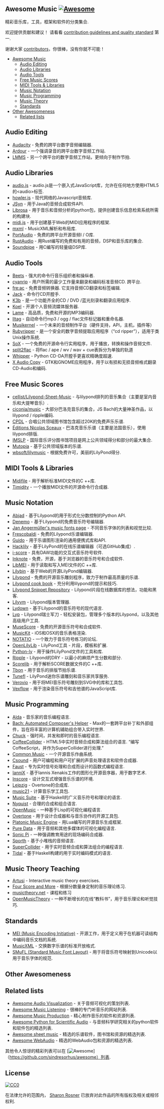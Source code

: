 ## Awesome Music [![Awesome](https://cdn.rawgit.com/sindresorhus/awesome/d7305f38d29fed78fa85652e3a63e154dd8e8829/media/badge.svg)](https://github.com/sindresorhus/awesome)

精彩音乐库，工具，框架和软件的分类集合.

 欢迎提供贡献和建议！  请看看 [contribution guidelines and quality standard](https://github.com/ciconia/awesome-music/blob/master/CONTRIBUTING.md) 第一.

谢谢大家 [contributors](https://github.com/ciconia/awesome-music/graphs/contributors)，你很棒，没有你就不可能！

* [Awesome Music](#awesome-music)
  * [Audio Editing](#audio-editing)
  * [Audio Libraries](#audio-libraries)
  * [Audio Tools](#audio-tools)
  * [Free Music Scores](#free-music-scores)
  * [MIDI Tools & Libraries](#midi-tools-libraries)
  * [Music Notation](#music-notation)
  * [Music Programming](#music-programming)
  * [Music Theory](#music-theory)
  * [Standards](#standards)
* [Other Awesomeness](#other-awesomeness)
  * [Related lists](#related-lists)

## Audio Editing

* [Audacity](https://github.com/audacity/audacity) - 免费的跨平台数字音频编辑器.
* [Ardour](http://ardour.org/) - 一个强调录音的跨平台数字音频工作站.
* [LMMS](https://lmms.io/) - 另一个跨平台的数字音频工作站，更倾向于制作节拍.

## Audio Libraries

* [audio.js](https://github.com/kolber/audiojs) -  audio.js是一个嵌入式JavaScript库，允许在任何地方使用HTML5的&lt;audio&gt;标签.
* [howler.js](https://github.com/goldfire/howler.js) - 现代网络的Javascript音频库.
* [JSyn](http://www.softsynth.com/jsyn/) - 用于Java的音频合成软件API.
* [Librosa](https://github.com/librosa/librosa) - 用于音乐和音频分析的python包，提供创建音乐信息检索系统所需的构建块.
* [midi.js](https://github.com/mudcube/MIDI.js) - 用于创建基于Web的MIDI应用程序的框架.
* [mxml](https://github.com/venturemedia/mxml) -  MusicXML解析和布局库.
* [PortAudio](http://www.portaudio.com/) - 免费的跨平台开源音频I / O库.
* [RustAudio](https://github.com/RustAudio) - 用Rust编写的免费和有用的音频，DSP和音乐库的集合.
* [Soundpipe](https://github.com/PaulBatchelor/Soundpipe) - 用C编写的轻量级DSP库.

## Audio Tools

* [Beets](http://beets.radbox.org/) - 强大的命令行音乐组织者和操纵者.
* [cyanrip](https://github.com/atomnuker/cyanrip)   - 用户所需的最少工作量来翻录和编码标准音频CD.  跨平台.
* [fre:ac](https://github.com/enzo1982/freac)   - 免费音频转换器.  它支持音频CD翻录和标签编辑.
* [Jack](https://github.com/jack-cli-cd-ripper/jack) - 命令行CD开膛手.
* [K3b](https://github.com/KDE/k3b) - 是一个功能齐全的CD / DVD /蓝光刻录和翻录应用程序.
* [Koel](https://github.com/phanan/koel) - 开源个人音频流媒体服务器.
* [Lame](http://lame.sourceforge.net/) - 高品质，免费和开源的MP3编码器.
* [lltag](https://github.com/bgoglin/lltag) - 自动命令行mp3 / ogg / flac文件标记器和重命名器.
* [Musikernel](https://github.com/j3ffhubb/musikernel) - 一个未来的音频制作平台（硬件支持，API，主机，插件等）
* [Rubyripper](https://github.com/bleskodev/rubyripper) - 是一个安全的数字音频提取应用程序（“cd ripper”），适用于类Unix操作系统.
* [SoX](http://sox.sourceforge.net/) - 一个免费的开源命令行实用程序，用于播放，转换和操作音频文件.
* [split2flac](https://github.com/ftrvxmtrx/split2flac) - 将flac / ape / wv / wav + cue表拆分为单独的轨道
* [Whipper](https://github.com/JoeLametta/whipper) -  Python CD-DA开膛手更喜欢精确度超速.
* [X Audio Copy](https://github.com/giorgiofranceschi/xaudiocopy) -  GTK和GNOME应用程序，用于以有损和无损音频格式翻录CD-Audio和编码.

## Free Music Scores

* [cellist/Lilypond-Sheet-Music](https://github.com/cellist/Lilypond-Sheet-Music) - 与lilypond排列的音乐集合（主要是室内音乐和大提琴音乐）.
* [ciconia/music](https://github.com/ciconia/music) - 大部分巴洛克音乐的集合，JS Bach的大量神圣作品，以lilypond / ripple编码.
* [CPDL](http://www.cpdl.org/) - 合唱公共领域图书馆包含超过20K的免费声乐乐谱.
* [Éditions Nicolas Sceaux](https://github.com/nsceaux/nenuvar) - 巴洛克音乐乐谱（主要是法国音乐），使用lilypond排版.
* [IMSLP](http://imslp.org/) - 国际音乐评分图书馆项目是网上公共领域得分和部分的最大集合.
* [Mutopia](https://github.com/MutopiaProject/MutopiaProject) - 基于公共领域版本的乐谱.
* [wbsoft/lilymusic](https://github.com/wbsoft/lilymusic) - 根据免费许可，美丽的LilyPond得分.

## MIDI Tools & Libraries

* [Midifile](http://midifile.sapp.org/) - 用于解析标准MIDI文件的C ++库.
* [Timidity](http://timidity.sourceforge.net/) - 一个播放MIDI文件的开源命令行合成器.

## Music Notation

* [Abjad](http://projectabjad.org/) - 基于Lilypond的用于形式化分数控制的Python API.
* [Denemo](http://www.denemo.org/) - 基于Lilypond的免费音乐符号编辑器.
* [Jan Angermüller's music fonts page](http://elbsound.studio/music_fonts.php) - 不同音乐字体的列表和视觉比较.
* [Frescobaldi](https://github.com/wbsoft/frescobaldi) - 免费的Lilypond乐谱编辑器.
* [Guido](http://guidolib.sourceforge.net/) - 用于乐谱图形渲染的通用便携式库和API.
* [Hacklily](https://www.hacklily.org) - 基于LilyPond的在线乐谱编辑器（可选GitHub集成）.
* [i-score](http://www.i-score.org) - 具有DAW功能的交互式音乐符号软件.
* [Inknote](https://github.com/MichalPaszkiewicz/inknote) - 免费，开源，基于浏览器的音乐符号和合成软件.
* [LibMEI](https://github.com/DDMAL/libmei) - 用于读取和写入MEI文件的C ++库.
* [Lilybin](http://lilybin.com/) - 基于Web的开源LilyPond编辑器.
* [Lilypond](http://lilypond.org/) - 免费的开源音乐雕刻程序，致力于制作最高质量的乐谱.
* [Lilypond cook book](https://github.com/noteflakes/lilypond-cookbook/wiki/) - 充分利用lilypond的提示和技巧.
* [Lilypond Snippet Repository](http://lsr.di.unimi.it/) -  Lilypond片段在线数据库的想法，功能和黑客.
* [Lilyvm](https://github.com/olsonpm/lilyvm) -  Lilypond版本管理器.
* [Lydown](https://github.com/ciconia/lydown) - 基于Lilypond的音乐符号的现代语言.
* [Lyp](https://github.com/noteflakes/lyp) -  Lilypond瑞士军刀 - 轻松安装包，管理多个版本的Lilypond，以及其他高级用户工具.
* [MuseScore](https://github.com/musescore/MuseScore) - 免费的开源音乐符号和合成软件.
* [MusicKit](https://github.com/venturemedia/musickit) -  iOS和OSX的音乐表格渲染.
* [NOTATIO](http://notat.io/) - 一个致力于音乐符号练习的论坛.
* [OpenLilyLib](https://github.com/openlilylib/snippets/) -  LilyPond工具 - 片段，模板和扩展.
* [Python-ly](https://pypi.python.org/pypi/python-ly) - 用于操作LilyPond文件的工具和库.
* [Ripple](https://github.com/ciconia/ripple/) -  Lilypond的DRY  - 以最小的麻烦产生分数和部分.
* [Scorelib](http://scorelib.sapp.org/) - 用于解析SCORE数据文件的C ++库.
* [Tbon](https://github.com/Michael-F-Ellis/tbon) - 用于音乐的排版节拍乐谱.
* [Tunefl](https://github.com/tiredpixel/tunefl) -  LilyPond迷你乐谱雕刻和音乐家共享服务.
* [Verovio](https://github.com/rism-ch/verovio) - 用于将MEI音乐符号雕刻到SVG中的库和工具包.
* [Vexflow](https://github.com/0xfe/vexflow) - 用于渲染音乐符号和吉他谱的JavaScript库.

## Music Programming

* [Alda](https://github.com/alda-lang/alda) - 音乐家的音乐编程语言.
* [Bach: Automated Composer's Helper](http://www.bachproject.net/) -  Max的一套跨平台补丁和外部组件，旨在将丰富的计算机辅助组合带入实时世界.
* [Chuck](https://github.com/ccrma/chuck) - 强时间，并发和即时的音乐编程语言.
* [CoffeeCollider](https://github.com/mohayonao/CoffeeCollider)   -  HTML5中实时音频合成和算法组合的语言.  “编写CoffeeScript，并作为SuperCollider进行处理.”
* [Common Music](http://commonmusic.sourceforge.net/) - 一个开源音乐作曲系统.
* [Csound](http://csound.github.io/) - 用户可编程和用户可扩展的声音处理语言和软件合成器.
* [Faust](http://faust.grame.fr/) - 专为实时信号处理和合成而设计的函数式编程语言.
* [IanniX](https://github.com/iannix/IanniX) - 基于Iannis Xenakis工作的图形化开源音序器，用于数字艺术.
* [Inscore](http://inscore.sourceforge.net/) - 设计交互式增强音乐乐谱的环境.
* [Leipzig](https://github.com/ctford/leipzig) -  Overtone的合成库.
* [music21](http://web.mit.edu/music21/) - 计算音乐学工具包.
* [Music Suite](http://music-suite.github.io/docs/ref/) - 基于Haskell的广义音乐符号和理论的语言.
* [Nyquist](https://www.cs.cmu.edu/~music/nyquist/) - 合理的合成和组合语言.
* [OpenMusic](http://repmus.ircam.fr/openmusic/home) - 一种基于Lisp的可视化编程语言.
* [Overtone](https://github.com/overtone/overtone/) - 用于设计合成器和与音乐协作的开源工具包.
* [Platonic Music Engine](http://www.platonicmusicengine.com/) - 用Lua编写的开源音乐生成框架.
* [Pure Data](http://puredata.info/) - 用于音频和其他多媒体的可视化编程语言.
* [Sonic Pi](http://sonic-pi.net/) - 一种强调教育用途的现场编码合成器.
* [Sporth](https://github.com/PaulBatchelor/Sporth) - 基于小堆栈的音频语言.
* [SuperCollider](http://supercollider.github.io/) - 用于实时音频合成和算法组合的编程语言.
* [Tidal](http://tidal.lurk.org/) - 基于Haskell构建的用于实时编码模式的语言.

## Music Theory Teaching

* [Artusi](https://www.artusi.xyz) - Interactive music theory exercises.
* [Four Score and More](https://fourscoreandmore.org/) - 根据分数量身定制的音乐理论练习.
* [musictheory.net](https://www.musictheory.net) - 课程和练习
* [OpenMusicTheory](http://openmusictheory.com/) - 一种不断增长的在线“教科书”，用于音乐理论和听觉技巧.

## Standards

* [MEI (Music Encoding Initiative)](http://music-encoding.org/) - 开源工作，用于定义用于在机器可读结构中编码音乐文档的系统.
* [MusicXML](http://www.musicxml.com/) - 交换数字乐谱的标准开放格式.
* [SMuFL (Standard Music Font Layout)](http://www.smufl.org/) - 用于将音乐符号映射到Unicode以用于音乐字体的规范.

## Other Awesomeness

## Related lists

* [Awesome Audio Visualization](https://github.com/willianjusten/awesome-audio-visualization) - 关于音频可视化的策划列表.
* [Awesome Music Listening](https://github.com/ybayle/awesome-music-listening) - 很棒的专门听音乐的网站列表.
* [Awesome Music Production](https://github.com/adius/awesome-music-production) - 精心制作音乐的软件和资源列表.
* [Awesome Python for Scientific Audio](https://github.com/faroit/awesome-python-scientific-audio) - 与音频科学研究相关的python软件和软件包的精选列表.
* [Awesome sheet music](https://github.com/adius/awesome-sheet-music) - 精选的乐谱软件，图书馆和资源的精选列表.
* [Awesome WebAudio](https://github.com/notthetup/awesome-webaudio) - 精选的WebAudio包和资源的精选列表.

其他令人惊讶的精彩列表可以在 [![Awesome](https://cdn.rawgit.com/sindresorhus/awesome/d7305f38d29fed78fa85652e3a63e154dd8e8829/media/badge.svg)]（https://github.com/sindresorhus/awesome）列表.

## License

[![CC0](https://i.creativecommons.org/p/zero/1.0/88x31.png)](https://creativecommons.org/publicdomain/zero/1.0/)

在法律允许的范围内， [Sharon Rosner](http://github.com/ciconia) 已放弃对此作品的所有版权及相关或相邻权利.
